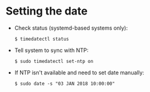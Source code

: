 Setting the date
================

- Check status (systemd-based systems only):
  ```console
  $ timedatectl status
  ```

- Tell system to sync with NTP:
  ```console
  $ sudo timedatectl set-ntp on
  ```

- If NTP isn't available and need to set date manually:
  ```console
  $ sudo date -s "03 JAN 2018 10:00:00"
